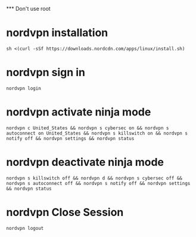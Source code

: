 *** Don't use root


# nordvpn installation

    sh <(curl -sSf https://downloads.nordcdn.com/apps/linux/install.sh)
#

#
# nordvpn sign in

    nordvpn login

#
# nordvpn activate ninja mode

    nordvpn c United_States && nordvpn s cybersec on && nordvpn s autoconnect on United_States && nordvpn s killswitch on && nordvpn s notify off && nordvpn settings && nordvpn status
#    
# nordvpn deactivate ninja mode

    nordvpn s killswitch off && nordvpn d && nordvpn s cybersec off && nordvpn s autoconnect off && nordvpn s notify off && nordvpn settings && nordvpn status
    
#
# nordvpn Close Session

    nordvpn logout
